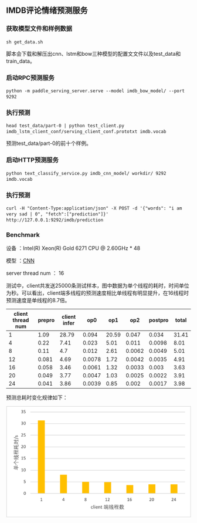 ## IMDB评论情绪预测服务


### 获取模型文件和样例数据

```
sh get_data.sh
```
脚本会下载和解压出cnn、lstm和bow三种模型的配置文文件以及test_data和train_data。

### 启动RPC预测服务

```
python -m paddle_serving_server.serve --model imdb_bow_model/ --port 9292
```
### 执行预测
```
head test_data/part-0 | python test_client.py imdb_lstm_client_conf/serving_client_conf.prototxt imdb.vocab
```
预测test_data/part-0的前十个样例。

### 启动HTTP预测服务
```
python text_classify_service.py imdb_cnn_model/ workdir/ 9292 imdb.vocab
```
### 执行预测

```
curl -H "Content-Type:application/json" -X POST -d '{"words": "i am very sad | 0", "fetch":["prediction"]}' http://127.0.0.1:9292/imdb/prediction
```

### Benchmark

设备 ：Intel(R) Xeon(R)  Gold 6271 CPU @ 2.60GHz * 48

模型 ：[CNN](https://github.com/PaddlePaddle/Serving/blob/develop/python/examples/imdb/nets.py)

server thread num ： 16

测试中，client共发送25000条测试样本，图中数据为单个线程的耗时，时间单位为秒。可以看出，client端多线程的预测速度相比单线程有明显提升，在16线程时预测速度是单线程的8.7倍。

| client  thread num | prepro | client infer | op0    | op1   | op2    | postpro | total |
| ------------------ | ------ | ------------ | ------ | ----- | ------ | ------- | ----- |
| 1                  | 1.09   | 28.79        | 0.094  | 20.59 | 0.047  | 0.034   | 31.41 |
| 4                  | 0.22   | 7.41         | 0.023  | 5.01  | 0.011  | 0.0098  | 8.01  |
| 8                  | 0.11   | 4.7          | 0.012  | 2.61  | 0.0062 | 0.0049  | 5.01  |
| 12                 | 0.081  | 4.69         | 0.0078 | 1.72  | 0.0042 | 0.0035  | 4.91  |
| 16                 | 0.058  | 3.46         | 0.0061 | 1.32  | 0.0033 | 0.003   | 3.63  |
| 20                 | 0.049  | 3.77         | 0.0047 | 1.03  | 0.0025 | 0.0022  | 3.91  |
| 24                 | 0.041  | 3.86         | 0.0039 | 0.85  | 0.002  | 0.0017  | 3.98  |

预测总耗时变化规律如下：

![total cost](../../../doc/imdb-benchmark-server-16.png)
